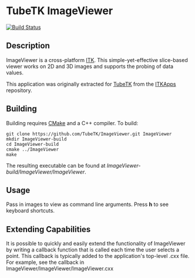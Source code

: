 TubeTK ImageViewer
==================

[![Build Status](https://travis-ci.org/TubeTK/ImageViewer.png?branch=master)](https://travis-ci.org/TubeTK/ImageViewer)

Description
-----------

ImageViewer is a cross-platform [ITK](http://www.itk.org). This simple-yet-effective slice-based viewer works on 2D and 3D images and supports the probing of data values.

This application was originally extracted for [TubeTK](http://www.tubetk.org) from the [ITKApps](http://itk.org/ITKApps.git) repository.

Building
--------

Building requires [CMake](http://www.cmake.org) and a C++ compiler. To build:

```shell
git clone https://github.com/TubeTK/ImageViewer.git ImageViewer
mkdir ImageViewer-build
cd ImageViewer-build
cmake ../ImageViewer
make
```

The resulting executable can be found at *ImageViewer-build/ImageViewer/ImageViewer*.

Usage
-----

Pass in images to view as command line arguments. Press **h** to see keyboard shortcuts.


Extending Capabilities
----------------------

It is possible to quickly and easily extend the functionality of ImageViewer by writing a callback function that is called each
time the user selects a point.   This callback is typically added to the application's top-level .cxx file.   For example, see the
callback in ImageViewer/ImageViewer/ImageViewer.cxx




